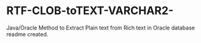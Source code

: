 # RTF-CLOB-toTEXT-VARCHAR2-
Java/Oracle Method to Extract Plain text from Rich text in Oracle database
readme created.

